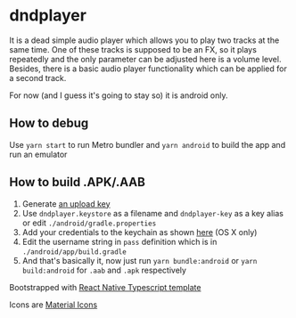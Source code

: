 # dndplayer

It is a dead simple audio player which allows you to play two tracks at the same time. One of these tracks is supposed to be an FX, so it plays repeatedly and the only parameter can be adjusted here is a volume level. Besides, there is a basic audio player functionality which can be applied for a second track.

For now (and I guess it's going to stay so) it is android only.

## How to debug

Use `yarn start` to run Metro bundler and `yarn android` to build the app and run an emulator

## How to build .APK/.AAB

1. Generate [an upload key](https://reactnative.dev/docs/signed-apk-android#generating-an-upload-key)
2. Use `dndplayer.keystore` as a filename and `dndplayer-key` as a key alias or edit `./android/gradle.properties`
3. Add your credentials to the keychain as shown [here](https://pilloxa.gitlab.io/posts/safer-passwords-in-gradle/) (OS X only)
4. Edit the username string in `pass` definition which is in `./android/app/build.gradle`
5. And that's basically it, now just run `yarn bundle:android` or `yarn build:android` for `.aab` and `.apk` respectively

Bootstrapped with [React Native Typescript template](https://github.com/react-native-community/react-native-template-typescript)

Icons are [Material Icons](https://material.io/resources/icons/?style=baseline)
